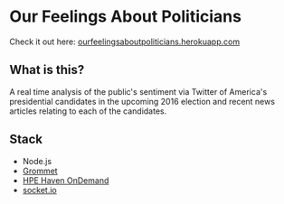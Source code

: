 # Our Feelings About Politicians
Check it out here: [ourfeelingsaboutpoliticians.herokuapp.com](https://ourfeelingsaboutpoliticians.herokuapp.com/)

## What is this?
A real time analysis of the public's sentiment via Twitter of America's presidential candidates in the upcoming 2016 election and recent news articles relating to each of the candidates.

## Stack
* Node.js
* [Grommet](http://www.grommet.io/)
* [HPE Haven OnDemand](http://havenondemand.com/)
* [socket.io](http://socket.io/)
